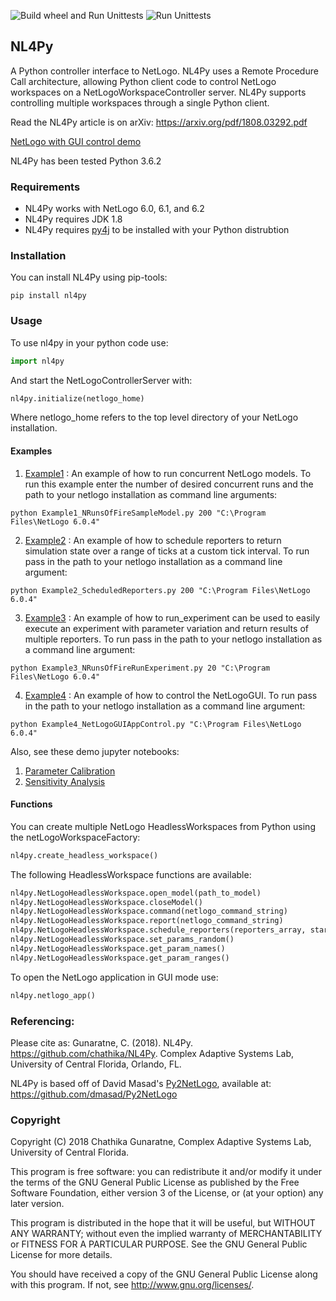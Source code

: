
![Build wheel and Run Unittests](https://github.com/chathika/NL4Py/workflows/Build%20wheel%20and%20Run%20Unittests/badge.svg) ![Run Unittests](https://github.com/chathika/NL4Py/workflows/Run%20Unittests/badge.svg)
## NL4Py

A Python controller interface to NetLogo. NL4Py uses a Remote Procedure Call architecture, allowing Python client code to control NetLogo workspaces on a NetLogoWorkspaceController server. NL4Py supports controlling multiple workspaces through a single Python client. 

Read the NL4Py article is on arXiv: https://arxiv.org/pdf/1808.03292.pdf

[NetLogo with GUI control demo](https://www.youtube.com/watch?v=TXLqbYNYyVg)

NL4Py has been tested Python 3.6.2


### Requirements
* NL4Py works with NetLogo 6.0, 6.1, and 6.2
* NL4Py requires JDK 1.8 
* NL4Py requires [py4j](https://www.py4j.org/) to be installed with your Python distrubtion

### Installation
You can install NL4Py using pip-tools: 
```
pip install nl4py
```

### Usage
To use nl4py in your python code use: 

```python
import nl4py 
```

And start the NetLogoControllerServer with:

```python
nl4py.initialize(netlogo_home)
```

Where netlogo_home refers to the top level directory of your NetLogo installation.

#### Examples
1. [Example1](https://github.com/chathika/NL4Py/blob/master/examples/Example1_NRunsOfFireSampleModel.py) : An example of how to run concurrent NetLogo models. To run this example enter the number of desired concurrent runs and the path to your netlogo installation as command line arguments:

```
python Example1_NRunsOfFireSampleModel.py 200 "C:\Program Files\NetLogo 6.0.4"
```

2. [Example2](https://github.com/chathika/NL4Py/blob/master/examples/Example2_NRunsOfFireSampleModelScheduledReporters.py) : An example of how to schedule reporters to return simulation state over a range of ticks at a custom tick interval. To run pass in the path to your netlogo installation as a command line argument:

```
python Example2_ScheduledReporters.py 200 "C:\Program Files\NetLogo 6.0.4"
```

3. [Example3](https://github.com/chathika/NL4Py/blob/master/examples/Example3_NRunsOfFireRunExperiment.py
) : An example of how to run_experiment can be used to easily execute an experiment with parameter variation and return results of multiple reporters. To run pass in the path to your netlogo installation as a command line argument:

```
python Example3_NRunsOfFireRunExperiment.py 20 "C:\Program Files\NetLogo 6.0.4"
```

4. [Example4](https://github.com/chathika/NL4Py/blob/master/examples/Example4_NetLogoGUIAppControl.py
) : An example of how to control the NetLogoGUI. To run pass in the path to your netlogo installation as a command line argument:

```
python Example4_NetLogoGUIAppControl.py "C:\Program Files\NetLogo 6.0.4"
```

Also, see these demo jupyter notebooks:

1. [Parameter Calibration](https://github.com/chathika/NL4Py/blob/master/examples/ParameterCalibrationWithDEAP.ipynb)
2. [Sensitivity Analysis](https://github.com/chathika/NL4Py/blob/master/examples/SensitivityAnalysis.ipynb)

#### Functions
You can create multiple NetLogo HeadlessWorkspaces from Python using the netLogoWorkspaceFactory: 

```python
nl4py.create_headless_workspace()
```

The following HeadlessWorkspace functions are available:

```python
nl4py.NetLogoHeadlessWorkspace.open_model(path_to_model)
nl4py.NetLogoHeadlessWorkspace.closeModel()
nl4py.NetLogoHeadlessWorkspace.command(netlogo_command_string)
nl4py.NetLogoHeadlessWorkspace.report(netlogo_command_string)
nl4py.NetLogoHeadlessWorkspace.schedule_reporters(reporters_array, startAtTick=0, intervalTicks=1, stopAtTick=-1, goCommand="go")
nl4py.NetLogoHeadlessWorkspace.set_params_random()
nl4py.NetLogoHeadlessWorkspace.get_param_names()
nl4py.NetLogoHeadlessWorkspace.get_param_ranges()
```

To open the NetLogo application in GUI mode use:

```python
nl4py.netlogo_app()
```

### Referencing:

Please cite as: Gunaratne, C. (2018). NL4Py. https://github.com/chathika/NL4Py. Complex Adaptive Systems Lab, University of Central Florida, Orlando, FL.

NL4Py is based off of David Masad's [Py2NetLogo](https://github.com/dmasad/Py2NetLogo), available at: https://github.com/dmasad/Py2NetLogo

### Copyright

Copyright (C) 2018 Chathika Gunaratne, Complex Adaptive Systems Lab, University of Central Florida.

This program is free software: you can redistribute it and/or modify it under the terms of the GNU General Public License as published by the Free Software Foundation, either version 3 of the License, or (at your option) any later version.

This program is distributed in the hope that it will be useful, but WITHOUT ANY WARRANTY; without even the implied warranty of MERCHANTABILITY or FITNESS FOR A PARTICULAR PURPOSE.  See the GNU General Public License for more details.

You should have received a copy of the GNU General Public License along with this program.  If not, see <http://www.gnu.org/licenses/>.





